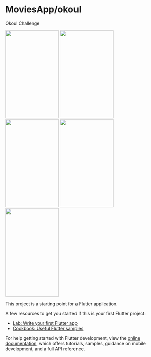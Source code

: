 # MoviesApp/okoul

Okoul Challenge 

<img src="https://user-images.githubusercontent.com/97078603/209153545-4c848dbd-6218-437c-8673-8bd2f5b8f928.jpeg" width="170" height="280">

<img src="https://user-images.githubusercontent.com/97078603/209153559-61508bd9-604a-49ec-b68f-942266a5a369.jpeg" width="170" height="280">

<img src="https://user-images.githubusercontent.com/97078603/209153576-fca83ed6-f6d6-41f1-aa58-77dbca292c59.jpeg" width="170" height="280">

<img src="https://user-images.githubusercontent.com/97078603/209153656-d344d0e5-3ad1-4ac9-b520-6ce17d12666a.jpeg" width="170" height="280">

<img src="https://user-images.githubusercontent.com/97078603/209153668-4eaad4ed-8daa-4a93-b62a-d65cb8f33891.jpeg" width="170" height="280">

This project is a starting point for a Flutter application.

A few resources to get you started if this is your first Flutter project:

- [Lab: Write your first Flutter app](https://docs.flutter.dev/get-started/codelab)
- [Cookbook: Useful Flutter samples](https://docs.flutter.dev/cookbook)

For help getting started with Flutter development, view the
[online documentation](https://docs.flutter.dev/), which offers tutorials,
samples, guidance on mobile development, and a full API reference.
